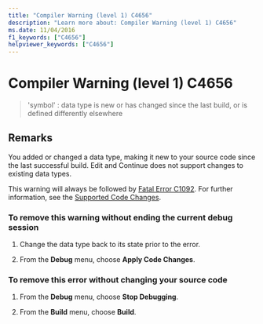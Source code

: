 ```yaml
---
title: "Compiler Warning (level 1) C4656"
description: "Learn more about: Compiler Warning (level 1) C4656"
ms.date: 11/04/2016
f1_keywords: ["C4656"]
helpviewer_keywords: ["C4656"]
---
```

# Compiler Warning (level 1) C4656

> 'symbol' : data type is new or has changed since the last build, or is defined differently elsewhere

## Remarks

You added or changed a data type, making it new to your source code since the last successful build. Edit and Continue does not support changes to existing data types.

This warning will always be followed by [Fatal Error C1092](../../error-messages/compiler-errors-1/fatal-error-c1092.md). For further information, see the [Supported Code Changes](/visualstudio/debugger/supported-code-changes-cpp).

### To remove this warning without ending the current debug session

1. Change the data type back to its state prior to the error.

1. From the **Debug** menu, choose **Apply Code Changes**.

### To remove this error without changing your source code

1. From the **Debug** menu, choose **Stop Debugging**.

1. From the **Build** menu, choose **Build**.
